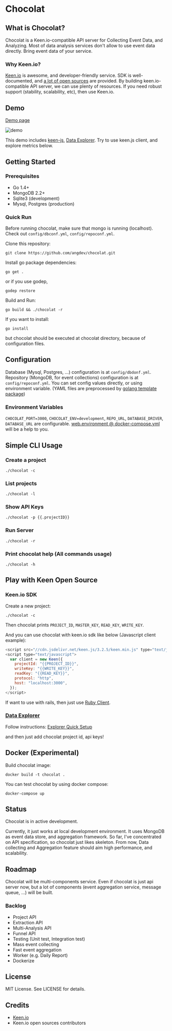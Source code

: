 Chocolat
========

## What is Chocolat?

Chocolat is a Keen.io-compatible API server for Collecting Event Data, and Analyzing. Most of data analysis services don't allow to use event data directly. Bring event data of your service.

### Why Keen.io?

[Keen.io](https://keen.io/) is awesome, and developer-friendly service. SDK is well-documented, and [a lot of open sources](https://github.com/keen) are provided. By building keen.io-compatible API server, we can use plenty of resources. If you need robust support (stability, scalability, etc), then use Keen.io.

## Demo

[Demo page](http://chocolat-demo.angdev.io/explorer)

![demo](http://i.imgur.com/rD4VyBo.png)

This demo includes [keen-js](https://github.com/keen/keen-js), [Data Explorer](https://github.com/keen/explorer). Try to use keen.js client, and explore metrics below.

## Getting Started

### Prerequisites

* Go 1.4+
* MongoDB 2.2+
* Sqlite3 (development)
* Mysql, Postgres (production)

### Quick Run

Before running chocolat, make sure that mongo is running (localhost). Check out `config/dbconf.yml`, `config/repoconf.yml`.

Clone this repository:

    git clone https://github.com/angdev/chocolat.git

Install go package dependencies:

    go get .

or if you use godep,

    godep restore

Build and Run:

    go build && ./chocolat -r

If you want to install:

    go install

but chocolat should be executed at chocolat directory, because of configuration files.

## Configuration

Database (Mysql, Postgres, ...) configuration is at `config/dbdonf.yml`. Repository (MongoDB, for event collections) configuration is at `config/repoconf.yml`. You can set config values directly, or using environment variable. (YAML files are preprocessed by [golang template package](http://golang.org/pkg/text/template/))

### Environment Variables

`CHOCOLAT_PORT=3000`, `CHOCOLAT_ENV=development`, `REPO_URL`, `DATABASE_DRIVER`, `DATABASE_URL` are configurable. [web.environment @ docker-compose.yml](https://github.com/angdev/chocolat/blob/develop/docker-compose.yml#L9) will be a help to you.

## Simple CLI Usage

### Create a project

    ./chocolat -c

### List projects

    ./chocolat -l

### Show API Keys

    ./chocolat -p {{.projectID}}

### Run Server

    ./chocolat -r

### Print chocolat help (All commands usage)

    ./chocolat -h

## Play with Keen Open Source

### Keen.io SDK

Create a new project:

    ./chocolat -c

Then chocolat prints `PROJECT_ID`, `MASTER_KEY`, `READ_KEY`, `WRITE_KEY`.

And you can use chocolat with keen.io sdk like below (Javascript client example):

```javascript
<script src="//cdn.jsdelivr.net/keen.js/3.2.5/keen.min.js" type="text/javascript"></script>
<script type="text/javascript">
  var client = new Keen({
    projectId: "{{PROJECT_ID}}",
    writeKey: "{{WRITE_KEY}}",
    readKey: "{{READ_KEY}}",
    protocol: "http",
    host: "localhost:3000",
  });
</script>
```

If want to use with rails, then just use [Ruby Client](https://github.com/keenlabs/keen-gem).

### [Data Explorer](https://github.com/keen/explorer)

Follow instructions: [Explorer Quick Setup](https://github.com/keen/explorer#tldr)

and then just add chocolat project id, api keys!

## Docker (Experimental)

Build chocolat image:

    docker build -t chocolat .

You can test chocolat by using docker compose:

    docker-compose up

## Status

Chocolat is in active development.

Currently, it just works at local development environment. It uses MongoDB as event data store, and aggregation framework. So far, I've concentrated on API specification, so chocolat just likes skeleton. From now, Data collecting and Aggregation feature should aim high performance, and scalability.

## Roadmap

Chocolat will be multi-components service. Even if chocolat is just api server now, but a lot of components (event aggregation service, message queue, ...) will be built.

### Backlog

* Project API
* Extraction API
* Multi-Analysis API
* Funnel API
* Testing (Unit test, Integration test)
* Mass event collecting
* Fast event aggregation
* Worker (e.g. Daily Report)
* Dockerize

## License

MIT License. See LICENSE for details.

## Credits

* [Keen.io](https://keen.io/)
* Keen.io open sources contributors